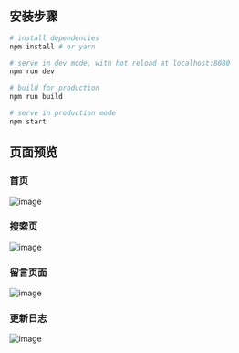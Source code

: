 ## 安装步骤
``` bash
# install dependencies
npm install # or yarn

# serve in dev mode, with hot reload at localhost:8080
npm run dev

# build for production
npm run build

# serve in production mode
npm start
```
## 页面预览
### 首页
![image](http://admin.soscoon.com/uploadImages/278b5f15f64272be49b7dc375988db3119e0ec87.png)
### 搜索页
![image](http://admin.soscoon.com/uploadImages/2795a4f2ff250ed784855487d132397b67bbc72e.png)
### 留言页面
![image](http://admin.soscoon.com/uploadImages/5d40905b4aabc6e49aa101d34372dd620994f037.png)
### 更新日志
![image](http://admin.soscoon.com/uploadImages/027c92863e59f4dfbbce800b20def8e4f8dd5161.png)

